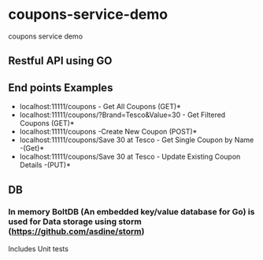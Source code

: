 # coupons-service-demo
coupons service demo

## Restful API using GO 
## End points Examples
* localhost:11111/coupons - Get All Coupons (GET)*
* localhost:11111/coupons/?Brand=Tesco&Value=30 - Get Filtered  Coupons (GET)*
* localhost:11111/coupons -Create New Coupon (POST)*
* localhost:11111/coupons/Save 30 at Tesco - Get Single Coupon by Name -(Get)*
* localhost:11111/coupons/Save 30 at Tesco - Update Existing Coupon Details -(PUT)*
## DB
### In memory BoltDB (An embedded key/value database for Go) is used for Data storage using storm (https://github.com/asdine/storm)

Includes Unit tests
